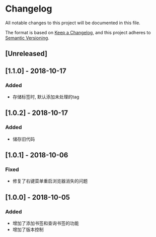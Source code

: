 # Changelog
All notable changes to this project will be documented in this file.

The format is based on [Keep a Changelog](https://keepachangelog.com/en/1.0.0/),
and this project adheres to [Semantic Versioning](https://semver.org/spec/v2.0.0.html).

## [Unreleased]

## [1.1.0] - 2018-10-17
### Added
- 存储标签时, 默认添加未处理的tag

## [1.0.2] - 2018-10-17
### Added
- 储存旧代码

## [1.0.1] - 2018-10-06
### Fixed
- 修复了右键菜单重启浏览器消失的问题

## [1.0.0] - 2018-10-05
### Added
- 增加了添加书签和查询书签的功能
- 增加了版本控制